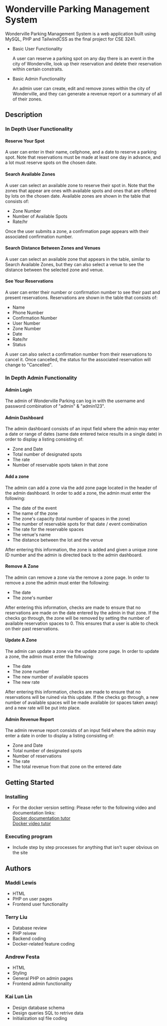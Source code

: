 # Wonderville Parking Management System

Wonderville Parking Management System is a web application built using MySQL, PHP and TailwindCSS as
the final project for CSE 3241. 

* Basic User Functionality

    A user can reserve a parking spot on any day there is an event in the city of Wonderville,
    look up their reservation and delete their reservation within certain constraits. 

* Basic Admin Functionality

    An admin user can create, edit and remove zones within the city of Wonderville, and they can generate
    a revenue report or a summary of all of their zones.

## Description

### In Depth User Functionality

#### Reserve Your Spot

A user can enter in their name, cellphone, and a date to reserve a parking spot. Note that reservations must be made at least one day in advance, and a lot must reserve spots on the chosen date.

#### Search Available Zones

A user can select an available zone to reserve their spot in. Note that the zones that appear are ones with available spots and ones that are offered by lots on the chosen date. Available zones are shown in the table that consists of:

  * Zone Number
  * Number of Available Spots
  * Rate/hr

Once the user submits a zone, a confirmation page appears with their associated confirmation number.

#### Search Distance Between Zones and Venues

A user can select an available zone that appears in the table, similar to Search Available Zones, but they can also select a venue to see the distance between the selected zone and venue.

#### See Your Reservations

A user can enter their number or confirmation number to see their past and present reservations. Reservations are shown in the table that consists of:

  * Name
  * Phone Number
  * Confirmation Number
  * User Number
  * Zone Number
  * Date
  * Rate/hr
  * Status

A user can also select a confirmation number from their reservations to cancel it. Once cancelled, the status for the associated reservation will change to "Cancelled".

### In Depth Admin Functionality
    
#### Admin Login 

The admin of Wonderville Parking can log in with the username and password combination of "admin" & "admin123".

#### Admin Dashboard

The admin dashboard consists of an input field where the admin may enter a date or range of dates (same date entered twice results in a single date) in order to display a listing consisting of:
        
  * Zone and Date
  * Total number of designated spots
  * The rate
  * Number of reservable spots taken in that zone

#### Add a zone

The admin can add a zone via the add zone page located in the header of the admin dashboard. In order to add a zone, the admin must enter the following:

  * The date of the event
  * The name of the zone
  * The zone's capacity (total number of spaces in the zone)
  * The number of reservable spots for that date / event combination
  * The rate for the reservable spaces
  * The venue's name
  * The distance between the lot and the venue

After entering this information, the zone is added and given a unique zone ID number and the admin is directed back to the admin dashboard.
  
#### Remove A Zone

The admin can remove a zone via the remove a zone page. In order to remove a zone the admin must enter the following:

  * The date
  * The zone's number
  
After entering this information, checks are made to ensure that no reservations are made on the date entered by the admin in that zone. If the checks go through, the zone will be removed by setting the number of available reservation spaces to 0. This ensures that a user is able to check on their past reservations.

#### Update A Zone

The admin can update a zone via the update zone page. In order to update a zone, the admin must enter the following:

* The date
* The zone number
* The new number of available spaces
* The new rate

After entering this information, checks are made to ensure that no reservations will be ruined via this update. If the checks go through, a new number of available spaces will be made available (or spaces taken away) and a new rate will be put into place.

#### Admin Revenue Report

The admin revenue report consists of an input field where the admin may enter a date in order to display a listing consisting of:
        
  * Zone and Date
  * Total number of designated spots
  * Number of reservations
  * The rate
  * The total revenue from that zone on the entered date

## Getting Started

### Installing

* For the docker version setting:
  Please refer to the following video and documentation links:<br>
  [Docker documentation tutor](https://docs.google.com/document/d/16U9BM6RFqO6gn4vrq0chD8hIBjz0yG9TfKZV0g5ChBU/edit)<br>
  [Docker video tutor](https://www.loom.com/share/e530ccd899044ebcb06d328edb49bd89?sid=771870c3-dc17-4deb-b485-0a9a1cc3a18e)<br>

### Executing program

* Include step by step processes for anything that isn't 
  super obvious on the site

## Authors

  ### Maddi Lewis 
  * HTML
  * PHP on user pages
  * Frontend user functionality

  ### Terry Liu
  * Database review
  * PHP reivew
  * Backend coding
  * Docker-related feature coding
   
  ### Andrew Festa
  * HTML
  * Styling
  * General PHP on admin pages
  * Frontend admin functionality
  
  ### Kai Lun Lin
  * Design database schema
  * Design queries SQL to retrive data
  * Initialization sql file coding